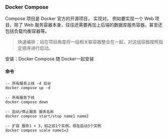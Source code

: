 ### Docker Compose

 Compose 项目是 Docker 官方的开源项目， 实现对。 例如要实现一个 Web 项目，除了 Web 服务容器本身，往往还需要再加上后端的数据库服务容器，甚至还包括负载均衡容器等。 

>  快速编排：站在项目角度将一组相关联容器整合在一起，对这组容器按照指定顺序进行启动。 

安装：Docker Compose 随 Docker一起安装





#### 命令

```
-- 所有服务上线 -d 后台
docker compose up -d

-- 所有服务下线
docker compose down

-- 启动/停止服务 服务名称
docker compose start/stop name1 name2 

-- 扩容 服务1 × 3，如之前1个实例，现在启动3个实例
docker compose scale name1=3

```

